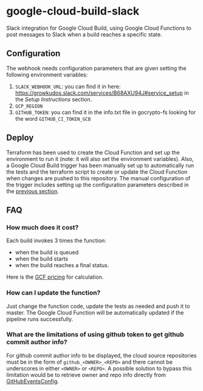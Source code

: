 # google-cloud-build-slack

Slack integration for Google Cloud Build, using Google Cloud Functions to post messages to Slack when a build reaches a specific state.

## Configuration

The webhook needs configuration parameters that are given setting the following environment variables: 

1. `SLACK_WEBHOOK_URL`: you can find it in here: https://growkudos.slack.com/services/B68AXU94J#service_setup in the _Setup Instructions_ section.
2. `GCP_REGION`
3. `GITHUB_TOKEN`: you can find it in the info.txt file in gocrypto-fs looking for the word `GITHUB_CI_TOKEN_GCB`

## Deploy

Terraform has been used to create the Cloud Function and set up the environment to run it (note: it will also set the environment variables). Also, a Google Cloud Build trigger has been manually set up to automatically run the tests and the terraform script to create or update the Cloud Function when changes are pushed to this repository. The manual configuration of the trigger includes setting up the configuration parameters described in the [previous section](#configuration).  

## FAQ

### How much does it cost?
Each build invokes 3 times the function:
- when the build is queued
- when the build starts
- when the build reaches a final status.

Here is the [GCF pricing](https://cloud.google.com/functions/pricing) for calculation.

### How can I update the function?
Just change the function code, update the tests as needed and push it to master. The Google Cloud Function will be automatically updated if the pipeline runs successfully.

<a name="limitations"/></a>

### What are the limitations of using github token to get github commit author info?

For github commit author info to be displayed, the cloud source repositories must be in the form of `github_<OWNER>_<REPO>` and there cannot be underscores in either `<OWNER>` or `<REPO>`. A possible solution to bypass this limitation would be to retrieve owner and repo info directly from [GitHubEventsConfig](https://cloud.google.com/cloud-build/docs/api/reference/rest/v1/projects.triggers#githubeventsconfig).

